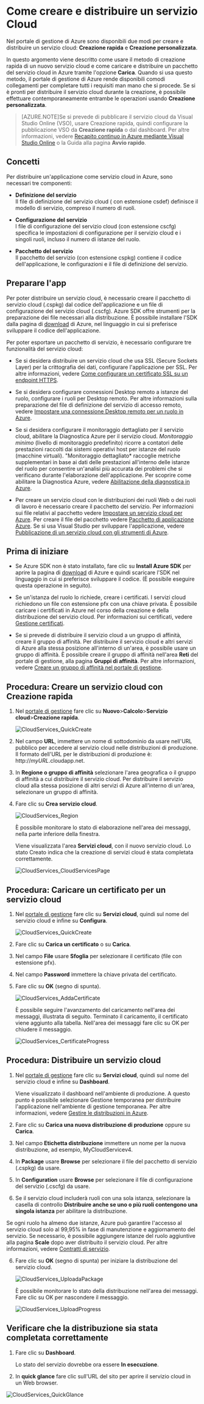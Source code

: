 <properties
	pageTitle="Come creare e distribuire un servizio Cloud - Azure"
	description="Informazioni su come creare e distribuire un servizio cloud usando il metodo Creazione rapida in Azure."
	services="cloud-services"
	documentationCenter=""
	authors="Thraka"
	manager="timlt"
	editor=""/>

<tags
	ms.service="cloud-services"
	ms.workload="tbd"
	ms.tgt_pltfrm="na"
	ms.devlang="na"
	ms.topic="hero-article"
	ms.date="06/16/2015"
	ms.author="adegeo"/>




# Come creare e distribuire un servizio Cloud

Nel portale di gestione di Azure sono disponibili due modi per creare e distribuire un servizio cloud: **Creazione rapida** e **Creazione personalizzata**.

In questo argomento viene descritto come usare il metodo di creazione rapida di un nuovo servizio cloud e come caricare e distribuire un pacchetto del servizio cloud in Azure tramite l'opzione **Carica**. Quando si usa questo metodo, il portale di gestione di Azure rende disponibili comodi collegamenti per completare tutti i requisiti man mano che si procede. Se si è pronti per distribuire il servizio cloud durante la creazione, è possibile effettuare contemporaneamente entrambe le operazioni usando **Creazione personalizzata**.

> [AZURE.NOTE]Se si prevede di pubblicare il servizio cloud da Visual Studio Online \(VSO\), usare Creazione rapida, quindi configurare la pubblicazione VSO da **Creazione rapida** o dal dashboard. Per altre informazioni, vedere [Recapito continuo in Azure mediante Visual Studio Online][TFSTutorialForCloudService] o la Guida alla pagina **Avvio rapido**.

## Concetti
Per distribuire un'applicazione come servizio cloud in Azure, sono necessari tre componenti:

- **Definizione del servizio**<br/> Il file di definizione del servizio cloud \( con estensione csdef\) definisce il modello di servizio, compreso il numero di ruoli.

- **Configurazione del servizio**<br/> l file di configurazione del servizio cloud \(con estensione cscfg\) specifica le impostazioni di configurazione per il servizio cloud e i singoli ruoli, incluso il numero di istanze del ruolo.

- **Pacchetto del servizio**<br/> Il pacchetto del servizio \(con estensione cspkg\) contiene il codice dell'applicazione, le configurazioni e il file di definizione del servizio.

## Preparare l'app
Per poter distribuire un servizio cloud, è necessario creare il pacchetto di servizio cloud \(.cspkg\) dal codice dell'applicazione e un file di configurazione del servizio cloud \(.cscfg\). Azure SDK offre strumenti per la preparazione dei file necessari alla distribuzione. È possibile installare l'SDK dalla pagina di [download](http://azure.microsoft.com/downloads/) di Azure, nel linguaggio in cui si preferisce sviluppare il codice dell'applicazione.

Per poter esportare un pacchetto di servizio, è necessario configurare tre funzionalità del servizio cloud:

- Se si desidera distribuire un servizio cloud che usa SSL \(Secure Sockets Layer\) per la crittografia dei dati, configurare l'applicazione per SSL. Per altre informazioni, vedere [Come configurare un certificato SSL su un endpoint HTTPS](http://msdn.microsoft.com/library/azure/ff795779.aspx).

- Se si desidera configurare connessioni Desktop remoto a istanze del ruolo, configurare i ruoli per Desktop remoto. Per altre informazioni sulla preparazione del file di definizione del servizio di accesso remoto, vedere [Impostare una connessione Desktop remoto per un ruolo in Azure](http://msdn.microsoft.com/library/hh124107.aspx).

- Se si desidera configurare il monitoraggio dettagliato per il servizio cloud, abilitare la Diagnostica Azure per il servizio cloud. *Monitoraggio minimo* \(livello di monitoraggio predefinito\) ricorre a contatori delle prestazioni raccolti dai sistemi operativi host per istanze del ruolo \(macchine virtuali\). "Monitoraggio dettagliato\* raccoglie metriche supplementari in base ai dati delle prestazioni all'interno delle istanze del ruolo per consentire un'analisi più accurata dei problemi che si verificano durante l'elaborazione dell'applicazione. Per scoprire come abilitare la Diagnostica Azure, vedere [Abilitazione della diagnostica in Azure](cloud-services-dotnet-diagnostics.md).

- Per creare un servizio cloud con le distribuzioni dei ruoli Web o dei ruoli di lavoro è necessario creare il pacchetto del servizio. Per informazioni sui file relativi al pacchetto vedere [Impostare un servizio cloud per Azure](http://msdn.microsoft.com/library/hh124108.aspx). Per creare il file del pacchetto vedere [Pacchetto di applicazione Azure](http://msdn.microsoft.com/library/hh403979.aspx). Se si usa Visual Studio per sviluppare l'applicazione, vedere [Pubblicazione di un servizio cloud con gli strumenti di Azure](http://msdn.microsoft.com/library/ff683672.aspx).

## Prima di iniziare

- Se Azure SDK non è stato installato, fare clic su **Install Azure SDK** per aprire la pagina di [download](http://azure.microsoft.com/downloads/) di Azure e quindi scaricare l'SDK nel linguaggio in cui si preferisce sviluppare il codice. \(È possibile eseguire questa operazione in seguito\).

- Se un'istanza del ruolo lo richiede, creare i certificati. I servizi cloud richiedono un file con estensione pfx con una chiave privata. È possibile caricare i certificati in Azure nel corso della creazione e della distribuzione del servizio cloud. Per informazioni sui certificati, vedere [Gestione certificati](http://msdn.microsoft.com/library/gg981929.aspx).

- Se si prevede di distribuire il servizio cloud a un gruppo di affinità, creare il gruppo di affinità. Per distribuire il servizio cloud e altri servizi di Azure alla stessa posizione all'interno di un'area, è possibile usare un gruppo di affinità. È possibile creare il gruppo di affinità nell'area **Reti** del portale di gestione, alla pagina **Gruppi di affinità**. Per altre informazioni, vedere [Creare un gruppo di affinità nel portale di gestione](http://msdn.microsoft.com/library/jj156209.aspx).


## Procedura: Creare un servizio cloud con Creazione rapida

1. Nel [portale di gestione](http://manage.windowsazure.com/) fare clic su **Nuovo**>**Calcolo**>**Servizio cloud**>**Creazione rapida**.

	![CloudServices\_QuickCreate](./media/cloud-services-how-to-create-deploy/CloudServices_QuickCreate.png)

2. Nel campo **URL**, immettere un nome di sottodominio da usare nell'URL pubblico per accedere al servizio cloud nelle distribuzioni di produzione. Il formato dell'URL per le distribuzioni di produzione è: http://*myURL*.cloudapp.net.

3. In **Regione o gruppo di affinità** selezionare l'area geografica o il gruppo di affinità a cui distribuire il servizio cloud. Per distribuire il servizio cloud alla stessa posizione di altri servizi di Azure all'interno di un'area, selezionare un gruppo di affinità.

4. Fare clic su **Crea servizio cloud**.

	![CloudServices\_Region](./media/cloud-services-how-to-create-deploy/CloudServices_Regionlist.png)

	È possibile monitorare lo stato di elaborazione nell'area dei messaggi, nella parte inferiore della finestra.

	Viene visualizzata l'area **Servizi cloud**, con il nuovo servizio cloud. Lo stato Creato indica che la creazione di servizi cloud è stata completata correttamente.

	![CloudServices\_CloudServicesPage](./media/cloud-services-how-to-create-deploy/CloudServices_CloudServicesPage.png)


## Procedura: Caricare un certificato per un servizio cloud

1. Nel [portale di gestione](http://manage.windowsazure.com/) fare clic su **Servizi cloud**, quindi sul nome del servizio cloud e infine su **Configura**.

	![CloudServices\_QuickCreate](./media/cloud-services-how-to-create-deploy/CloudServices_EmptyDashboard.png)


2. Fare clic su **Carica un certificato** o su **Carica**.

3. Nel campo **File** usare **Sfoglia** per selezionare il certificato \(file con estensione pfx\).

4. Nel campo **Password** immettere la chiave privata del certificato.

5. Fare clic su **OK** \(segno di spunta\).

	![CloudServices\_AddaCertificate](./media/cloud-services-how-to-create-deploy/CloudServices_AddaCertificate.png)

	È possibile seguire l'avanzamento del caricamento nell'area dei messaggi, illustrata di seguito. Terminato il caricamento, il certificato viene aggiunto alla tabella. Nell'area dei messaggi fare clic su OK per chiudere il messaggio.

	![CloudServices\_CertificateProgress](./media/cloud-services-how-to-create-deploy/CloudServices_CertificateProgress.png)

## Procedura: Distribuire un servizio cloud

1. Nel [portale di gestione](http://manage.windowsazure.com/) fare clic su **Servizi cloud**, quindi sul nome del servizio cloud e infine su **Dashboard**.

	Viene visualizzato il dashboard nell'ambiente di produzione. A questo punto è possibile selezionare Gestione temporanea per distribuire l'applicazione nell'ambiente di gestione temporanea. Per altre informazioni, vedere [Gestire le distribuzioni in Azure](http://msdn.microsoft.com/library/gg433027.aspx).


2. Fare clic su **Carica una nuova distribuzione di produzione** oppure su **Carica**.

3. Nel campo **Etichetta distribuzione** immettere un nome per la nuova distribuzione, ad esempio, MyCloudServicev4.

3. In **Package** usare **Browse** per selezionare il file del pacchetto di servizio \(.cspkg\) da usare.

4. In **Configuration** usare **Browse** per selezionare il file di configurazione del servizio \(.cscfg\) da usare.

5. Se il servizio cloud includerà ruoli con una sola istanza, selezionare la casella di controllo **Distribuire anche se uno o più ruoli contengono una singola istanza** per abilitare la distribuzione.

 Se ogni ruolo ha almeno due istanze, Azure può garantire l'accesso al servizio cloud solo al 99,95% in fase di manutenzione e aggiornamento del servizio. Se necessario, è possibile aggiungere istanze del ruolo aggiuntive alla pagina **Scale** dopo aver distribuito il servizio cloud. Per altre informazioni, vedere [Contratti di servizio](http://azure.microsoft.com/support/legal/sla/).

6. Fare clic su **OK** \(segno di spunta\) per iniziare la distribuzione del servizio cloud.

	![CloudServices\_UploadaPackage](./media/cloud-services-how-to-create-deploy/CloudServices_UploadaPackage.png)

	È possibile monitorare lo stato della distribuzione nell'area dei messaggi. Fare clic su OK per nascondere il messaggio.

	![CloudServices\_UploadProgress](./media/cloud-services-how-to-create-deploy/CloudServices_UploadProgress.png)

## Verificare che la distribuzione sia stata completata correttamente

1. Fare clic su **Dashboard**.

	Lo stato del servizio dovrebbe ora essere **In esecuzione**.

2. In **quick glance** fare clic sull'URL del sito per aprire il servizio cloud in un Web browser.

[TFSTutorialForCloudService]: http://go.microsoft.com/fwlink/?LinkID=251796&clcid=0x409

![CloudServices\_QuickGlance](./media/cloud-services-how-to-create-deploy/CloudServices_QuickGlance.png)
 

<!---HONumber=58_postMigration-->